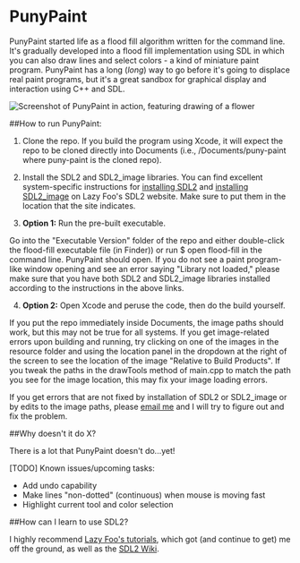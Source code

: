 # PunyPaint

PunyPaint started life as a flood fill algorithm written for the command line. It's gradually developed into a flood fill implementation using SDL in which you can also draw lines and select colors - a kind of miniature paint program. PunyPaint has a long (_long_) way to go before it's going to displace real paint programs, but it's a great sandbox for graphical display and interaction using C++ and SDL.


![Screenshot of PunyPaint in action, featuring drawing of a flower](https://eabrash.github.io/assets/punypaint_small_2.png)


##How to run PunyPaint:

1. Clone the repo. If you build the program using Xcode, it will expect the repo to be cloned directly into Documents (i.e., /Documents/puny-paint where puny-paint is the cloned repo).

2. Install the SDL2 and SDL2_image libraries. You can find excellent system-specific instructions for [installing SDL2](http://lazyfoo.net/tutorials/SDL/01_hello_SDL/index.php) and [installing SDL2_image](http://lazyfoo.net/tutorials/SDL/06_extension_libraries_and_loading_other_image_formats/index.php) on Lazy Foo's SDL2 website. Make sure to put them in the location that the site indicates.

3. **Option 1:** Run the pre-built executable.

 Go into the "Executable Version" folder of the repo and either double-click the flood-fill executable file (in Finder)) or run $ open flood-fill in the command line. PunyPaint should open. If you do not see a paint program-like window opening and see an error saying "Library not loaded," please make sure that you have both SDL2 and SDL2_image libraries installed according to the instructions in the above links.

4. **Option 2:** Open Xcode and peruse the code, then do the build yourself.

 If you put the repo immediately inside Documents, the image paths should work, but this may not be true for all systems. If you get image-related errors upon building and running, try clicking on one of the images in the resource folder and using the location panel in the dropdown at the right of the screen to see the location of the image "Relative to Build Products". If you tweak the paths in the drawTools method of main.cpp to match the path you see for the image location, this may fix your image loading errors.

If you get errors that are not fixed by installation of SDL2 or SDL2_image or by edits to the image paths, please [email me](mailto:emabrash@gmail.com) and I will try to figure out and fix the problem.

##Why doesn't it do X?

There is a lot that PunyPaint doesn't do...yet!

[TODO] Known issues/upcoming tasks:
* Add undo capability
* Make lines "non-dotted" (continuous) when mouse is moving fast
* Highlight current tool and color selection

##How can I learn to use SDL2?

I highly recommend [Lazy Foo's tutorials](http://lazyfoo.net/tutorials/SDL/index.php), which got (and continue to get) me off the ground, as well as the [SDL2 Wiki](https://wiki.libsdl.org/).
